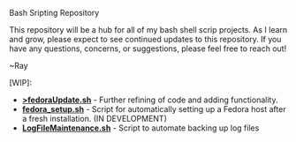 Bash Sripting Repository

This repository will be a hub for all of my bash shell scrip projects. As I learn and grow, please expect to see continued updates to this repository. If you have any questions, concerns, or suggestions, please feel free to reach out!

~Ray

[WIP]:
  + <b><u>>fedoraUpdate.sh</u></b> - Further refining of code and adding functionality.
  + <b><u>fedora_setup.sh</u></b> - Script for automatically setting up a Fedora host after a fresh installation. (IN DEVELOPMENT)
  + <b><u>LogFileMaintenance.sh</u></b> - Script to automate backing up log files 
